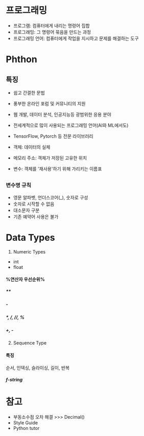 # 프로그래밍
- 프로그램: 컴퓨터에게 내리는 명령어 집합
- 프로그래밍: 그 명령어 묶음을 만드는 과정
- 프로그래밍 언어: 컴퓨터에게 작업을 지시하고 문제를 해결하는 도구
# Phthon
## 특징
- 쉽고 간결한 문법
- 풍부한 온라인 포럼 및 커뮤니티의 지원
- 웹 개발, 데이터 분석, 인공지능등 광범위한 응용 분야
- 전세계적으로 많이 사용되는 프로그래밍 언어(AI와 ML에서도)
- TensorFlow, Pytorch 등 전문 라이브러리

- 객체: 데이터의 실체
- 메모리 주소: 객체가 저장된 고유한 위치
- 변수: 객체를 '재사용'하기 위해 가리키는 이름표

## 
### 변수명 규칙
- 영문 알파벳, 언더스코어(_), 숫자로 구성
- 숫자로 시작할 수 없음
- 대소문자 구분
- 기존 예약어 사용은 불가
# Data Types
1. Numeric Types
- int
- float
#### %연산자 우선순위%
##### **
##### -
##### *, /, //, %
##### +, -
2. Sequence Type
#### 특징
순서, 인덱싱, 슬라이싱, 길이, 반복
#### *f-string*
# 참고
- 부동소수점 오차 해결 >>> Decimal()
- Style Guide
- Python tutor